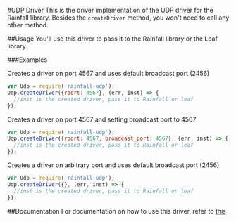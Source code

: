 #UDP Driver
This is the driver implementation of the UDP driver for the Rainfall library. Besides the `createDriver` method, 
you won't need to call any other method.

##Usage
You'll use this driver to pass it to the Rainfall library or the Leaf library.

###Examples

Creates a driver on port 4567 and uses default broadcast port (2456)
```javascript
var Udp = require('rainfall-udp');
Udp.createDriver({rport: 4567}, (err, inst) => {
  //inst is the created driver, pass it to Rainfall or leaf
});
```

Creates a driver on port 4567 and setting broadcast port to 4567
```javascript
var Udp = require('rainfall-udp');
Udp.createDriver({rport: 4567, broadcast_port: 4567}, (err, inst) => {
  //inst is the created driver, pass it to Rainfall or leaf
});
```

Creates a driver on arbitrary port and uses default broadcast port (2456)
```javascript
var Udp = require('rainfall-udp');
Udp.createDriver({}, (err, inst) => {
  //inst is the created driver, pass it to Rainfall or leaf
});
```

##Documentation
For documentation on how to use this driver, refer to 
[this](https://github.com/HomeSkyLtd/sn-node/blob/master/drivers/udp/documentation.MD)
